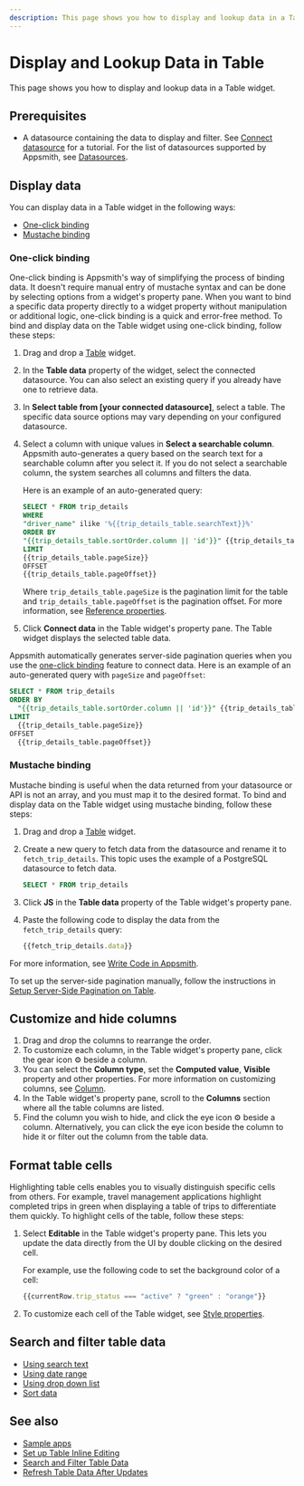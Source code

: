 ```yaml
---
description: This page shows you how to display and lookup data in a Table widget. 
---
```


# Display and Lookup Data in Table

This page shows you how to display and lookup data in a Table widget.
## Prerequisites
- A datasource containing the data to display and filter. See [Connect datasource](/getting-started/tutorials/the-basics/connect-query-display-data#connect-datasource) for a tutorial. For the list of datasources supported by Appsmith, see [Datasources](/connect-data/reference).

## Display data
You can display data in a Table widget in the following ways:
- [One-click binding](#one-click-binding)
- [Mustache binding](#mustache-binding)

### One-click binding
One-click binding is Appsmith's way of simplifying the process of binding data. It doesn't require manual entry of mustache syntax and can be done by selecting options from a widget's property pane. When you want to bind a specific data property directly to a widget property without manipulation or additional logic, one-click binding is a quick and error-free method.
To bind and display data on the Table widget using one-click binding, follow these steps:
1. Drag and drop a [Table](/reference/widgets/table) widget.
2. In the **Table data** property of the widget, select the connected datasource. You can also select an existing query if you already have one to retrieve data.
3. In **Select table from [your connected datasource]**, select a table. The specific data source options may vary depending on your configured datasource.
4. Select a column with unique values in **Select a searchable column**.
   Appsmith auto-generates a query based on the search text for a searchable column after you select it. If you do not select a searchable column, the system searches all columns and filters the data.

   Here is an example of an auto-generated query:

   ```sql
   SELECT * FROM trip_details
   WHERE
   "driver_name" ilike '%{{trip_details_table.searchText}}%'
   ORDER BY
   "{{trip_details_table.sortOrder.column || 'id'}}" {{trip_details_table.sortOrder.order !== "desc" ? "" : "DESC"}}
   LIMIT
   {{trip_details_table.pageSize}}
   OFFSET
   {{trip_details_table.pageOffset}}
   ```
   Where `trip_details_table.pageSize` is the pagination limit for the table and `trip_details_table.pageOffset` is the pagination offset. For more information, see [Reference properties](/reference/widgets/table#reference-properties).
5. Click **Connect data** in the Table widget's property pane. The Table widget displays the selected table data.

Appsmith automatically generates server-side pagination queries when you use the [one-click binding](#one-click-binding) feature to connect data. 
Here is an example of an auto-generated query with `pageSize` and `pageOffset`:

```sql
SELECT * FROM trip_details
ORDER BY
  "{{trip_details_table.sortOrder.column || 'id'}}" {{trip_details_table.sortOrder.order !== "desc" ? "" : "DESC"}}
LIMIT
  {{trip_details_table.pageSize}}
OFFSET
  {{trip_details_table.pageOffset}}
```
### Mustache binding
Mustache binding is useful when the data returned from your datasource or API is not an array, and you must map it to the desired format. 
To bind and display data on the Table widget using mustache binding, follow these steps:
1. Drag and drop a [Table](/reference/widgets/table) widget.
2. Create a new query to fetch data from the datasource and rename it to `fetch_trip_details`.
   This topic uses the example of a PostgreSQL datasource to fetch data.

   ```sql
   SELECT * FROM trip_details
   ```
3. Click **JS** in the **Table data** property of the Table widget's property pane.
4. Paste the following code to display the data from the `fetch_trip_details` query:
   
   ```jsx
   {{fetch_trip_details.data}}
   ```
For more information, see [Write Code in Appsmith](/write-code/overview).

To set up the server-side pagination manually, follow the instructions in [Setup Server-Side Pagination on Table](/build-apps/how-to-guides/Server-side-pagination-in-table).

## Customize and hide columns
1. Drag and drop the columns to rearrange the order.
2. To customize each column, in the Table widget's property pane, click the gear icon ⚙️ beside a column.
3. You can select the **Column type**, set the **Computed value**, **Visible** property and other properties.
   For more information on customizing columns, see [Column](/reference/widgets/table/column-settings).
4. In the Table widget's property pane, scroll to the **Columns** section where all the table columns are listed.
5. Find the column you wish to hide, and click the eye icon ⚙️ beside a column.
   Alternatively, you can click the eye icon beside the column to hide it or filter out the column from the table data.

## Format table cells
Highlighting table cells enables you to visually distinguish specific cells from others.
For example, travel management applications highlight completed trips in green when displaying a table of trips to differentiate them quickly.
To highlight cells of the table, follow these steps:
1. Select **Editable** in the Table widget's property pane. This lets you update the data directly from the UI by double clicking on the desired cell.

   For example, use the following code to set the background color of a cell:
   ```jsx
   {{currentRow.trip_status === "active" ? "green" : "orange"}}
   ```
2. To customize each cell of the Table widget, see [Style properties](/reference/widgets/table#color).

## Search and filter table data
- [Using search text](/build-apps/how-to-guides/search-and-filter-table-data#using-search-text)
- [Using date range](/build-apps/how-to-guides/search-and-filter-table-data#using-date-range)
- [Using drop down list](/build-apps/how-to-guides/search-and-filter-table-data#using-drop-down)
- [Sort data](/build-apps/how-to-guides/search-and-filter-table-data#sort-data)

## See also
- [Sample apps](/learning-and-resources/sample-apps)
- [Set up Table Inline Editing](/reference/widgets/table/inline-editing)
- [Search and Filter Table Data](/build-apps/how-to-guides/search-and-filter-table-data)
- [Refresh Table Data After Updates](/build-apps/how-to-guides/refresh-table-data)
